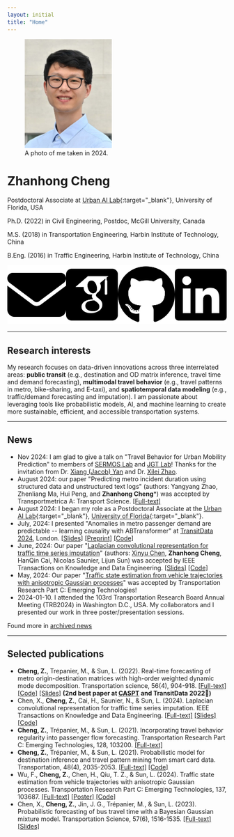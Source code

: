 ```yaml
---
layout: initial
title: "Home"
---
```


<figure class="left">
  <img src="assets/images/zhanhong.cheng-24.jpg" width="200" alt="My portrait"/>
  <figcaption>A photo of me taken in 2024. </figcaption>
</figure>

# Zhanhong Cheng

Postdoctoral Associate at [Urban AI Lab](http://urbanailab.com//){:target="_blank"}, University of Florida, USA

Ph.D. (2022) in Civil Engineering, Postdoc, McGill University, Canada

M.S. (2018) in Transportation Engineering, Harbin Institute of Technology, China

B.Eng. (2016) in Traffic Engineering, Harbin Institute of Technology, China

<div style="display: flex; align-items: center;">
<a href="mailto:zhanhong.cheng@ufl.edu" target="_blank">
<img src="assets\images\envelope-solid.svg" alt="Email" class="icon" title="Email me" style="margin-right:10px">
</a>

<a href="https://scholar.google.com/citations?user=YhrxIBAAAAAJ&hl=en" target="_blank">
<img src="assets\images\google-scholar-square.svg" alt="Google Scholar" class="icon" title="Visit Google Scholar" style="margin-right:10px">
</a>

<a href="https://github.com/chengzhanhong" target="_blank">
<img src="assets\images\github-brands-solid.svg" alt="GitHub" class="icon" title="Visit GitHub" style="margin-right:10px">
</a>

<a href="https://www.linkedin.com/in/zhanhong-cheng/" target="_blank">
<img src="assets\images\linkedin-brands-solid.svg" alt="LinkedIn" class="icon" title="Visit LinkedIn" style="margin-right:10px">
</a>
</div>

--------------

## Research interests
My research focuses on data-driven innovations across three interrelated areas: **public transit** (e.g., destination and OD matrix inference, travel time and demand forecasting), **multimodal travel behavior** (e.g., travel patterns in metro, bike-sharing, and E-taxi), and **spatiotemporal data modeling** (e.g., traffic/demand forecasting and imputation). I am passionate about leveraging tools like probabilistic models, AI, and machine learning to create more sustainable, efficient, and accessible transportation systems.

-------------
## News
- Nov 2024: I am glad to give a talk on "Travel Behavior for Urban Mobility Prediction" to members of [SERMOS Lab](https://faculty.eng.ufl.edu/sermos-lab/) and [JGT Lab](https://jacobyan0.github.io/)! Thanks for the invitation from Dr. [Xiang (Jacob) Yan](https://www.essie.ufl.edu/people/name/xiang-yan/) and Dr. [Xilei Zhao](https://www.essie.ufl.edu/people/name/xilei-zhao/).
- August 2024: our paper "Predicting metro incident duration using structured data and unstructured text logs" (authors: Yangyang Zhao, Zhenliang Ma, Hui Peng, and **Zhanhong Cheng***) was accepted by Transportmetrica A: Transport Science. [[Full-text]](https://www.tandfonline.com/eprint/QAP27QXBCA9AZAPHSAUI/full?target=10.1080/23249935.2024.2396951)
- August 2024: I began my role as a Postdoctoral Associate at the [Urban AI Lab](http://urbanailab.com//){:target="_blank"}, [University of Florida](https://www.ufl.edu/){:target="_blank"}.
- July, 2024: I presented "Anomalies in metro passenger demand are predictable -- learning causality with ABTransformer" at [TransitData 2024](https://www.ucl.ac.uk/civil-environmental-geomatic-engineering/research/transit-data-2024-9th-international-workshop-and-symposium-research-and-applications-use), London. [[Slides]](assets\files\TransitData-24_ABTransformer.pdf) [[Preprint]](https://papers.ssrn.com/sol3/papers.cfm?abstract_id=4915558) [[Code]](https://github.com/chengzhanhong/abnormal_metro_demand_predictable)
- June, 2024: Our paper "[Laplacian convolutional representation for traffic time series imputation](https://doi.org/10.1109/TKDE.2024.3419698)" (authors: [Xinyu Chen](https://xinychen.github.io/), **Zhanhong Cheng**, HanQin Cai, Nicolas Saunier, Lijun Sun) was accepted by IEEE Transactions on Knowledge and Data Engineering. [[Slides]](https://xinychen.github.io/slides/LCR24.pdf) [[Code]](https://github.com/xinychen/LCR)
- May, 2024: Our paper "[Traffic state estimation from vehicle trajectories with anisotropic Gaussian processes](https://www.sciencedirect.com/science/article/pii/S0968090X24001670)" was accepted by Transportation Research Part C: Emerging Technologies!
- 2024-01-10. I attended the 103rd Transportation Research Board Annual Meeting (TRB2024) in Washington D.C., USA. My collaborators and I presented our work in three poster/presentation sessions.

Found more in [archived news](_posts/2020-11-08-archived-news.md)

-------------
## Selected publications
- **Cheng, Z.**, Trepanier, M., & Sun, L. (2022). Real-time forecasting of metro origin-destination matrices with high-order weighted dynamic mode decomposition. Transportation science, 56(4), 904-918.
  [[Full-text]](https://arxiv.org/abs/2101.00466) [[Code]](https://github.com/mcgill-smart-transport/high-order-weighted-DMD) [[Slides]](https://easychair.org/smart-slide/slide/hws4n#) **(2nd best paper at [CASPT](http://www.caspt.org/) and TransitData 2022🏅)**
- Chen, X., **Cheng, Z.**, Cai, H., Saunier, N., & Sun, L. (2024). Laplacian convolutional representation for traffic time series imputation. IEEE Transactions on Knowledge and Data Engineering. [[Full-text]](https://arxiv.org/abs/2212.01529) [[Slides]](https://xinychen.github.io/slides/LCR24.pdf) [[Code]](https://github.com/xinychen/LCR)
- **Cheng, Z.**, Trépanier, M., & Sun, L. (2021). Incorporating travel behavior regularity into passenger flow forecasting. Transportation Research Part C: Emerging Technologies, 128, 103200.
  [[Full-text]](https://arxiv.org/abs/2004.00992v2)
- **Cheng, Z.**, Trépanier, M., & Sun, L. (2021). Probabilistic model for destination inference and travel pattern mining from smart card data. Transportation, 48(4), 2035-2053. [[Full-text]](https://www.researchgate.net/publication/342077959_Probabilistic_model_for_destination_inference_and_travel_pattern_mining_from_smart_card_data) [[Code]](https://github.com/mcgill-smart-transport/destination_inference)
- Wu, F., **Cheng, Z.**, Chen, H., Qiu, T. Z., & Sun, L. (2024). Traffic state estimation from vehicle trajectories with anisotropic Gaussian processes. Transportation Research Part C: Emerging Technologies, 137, 103687. [[Full-text]](https://www.sciencedirect.com/science/article/pii/S0968090X24001670) [[Poster]](/assets/files/TRBAM-24_TSE_Poster.pdf) [[Code]](https://github.com/Lucky-Fan/GP_TSE)
- Chen, X., **Cheng, Z.**, Jin, J. G., Trépanier, M., & Sun, L. (2023). Probabilistic forecasting of bus travel time with a Bayesian Gaussian mixture model. Transportation Science, 57(6), 1516-1535. [[Full-text]](https://arxiv.org/abs/2206.06915) [[Slides]](assets\files\BayesianGMM_caspt.pdf)